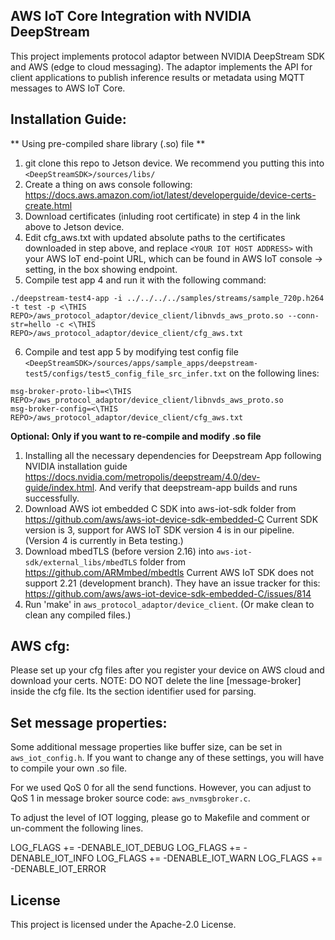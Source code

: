 AWS IoT Core Integration with NVIDIA DeepStream
------------
This project implements protocol adaptor between NVIDIA DeepStream SDK and AWS (edge to cloud messaging).
The adaptor implements the API for client applications to publish inference results or metadata using MQTT messages to AWS IoT Core.

Installation Guide:
------------
** Using pre-compiled share library (.so) file **
1. git clone this repo to Jetson device. We recommend you putting this into `<DeepStreamSDK>/sources/libs/`
2. Create a thing on aws console following: https://docs.aws.amazon.com/iot/latest/developerguide/device-certs-create.html
3. Download certificates (inluding root certificate) in step 4 in the link above to Jetson device.
4. Edit cfg_aws.txt with updated absolute paths to the certificates downloaded in step above, and replace `<YOUR IOT HOST ADDRESS>` with your AWS IoT end-point URL, which can be found in AWS IoT console → setting, in the box showing endpoint.
5. Compile test app 4 and run it with the following command:
```
./deepstream-test4-app -i ../../../../samples/streams/sample_720p.h264 -t test -p <\THIS REPO>/aws_protocol_adaptor/device_client/libnvds_aws_proto.so --conn-str=hello -c <\THIS REPO>/aws_protocol_adaptor/device_client/cfg_aws.txt
```
6. Compile and test app 5 by modifying test config file `<DeepStreamSDK>/sources/apps/sample_apps/deepstream-test5/configs/test5_config_file_src_infer.txt` on the following lines:
```
msg-broker-proto-lib=<\THIS REPO>/aws_protocol_adaptor/device_client/libnvds_aws_proto.so
msg-broker-config=<\THIS REPO>/aws_protocol_adaptor/device_client/cfg_aws.txt
```

**Optional: Only if you want to re-compile and modify .so file**
1. Installing all the necessary dependencies for Deepstream App following NVIDIA installation guide https://docs.nvidia.com/metropolis/deepstream/4.0/dev-guide/index.html. And verify that deepstream-app builds and runs successfully.
2. Download AWS iot embedded C SDK into aws-iot-sdk folder from https://github.com/aws/aws-iot-device-sdk-embedded-C
   Current SDK version is 3, support for AWS IoT SDK version 4 is in our pipeline. (Version 4 is currently in Beta testing.)
3. Download mbedTLS (before version 2.16) into `aws-iot-sdk/external_libs/mbedTLS` folder from https://github.com/ARMmbed/mbedtls
   Current AWS IoT SDK does not support 2.21 (development branch). They have an issue tracker for this: https://github.com/aws/aws-iot-device-sdk-embedded-C/issues/814
4. Run 'make' in `aws_protocol_adaptor/device_client`. (Or make clean to clean any compiled files.)

AWS cfg:
----------
Please set up your cfg files after you register your device on AWS cloud and download your certs.
NOTE: DO NOT delete the line [message-broker] inside the cfg file. Its the section identifier used for parsing.


Set message properties:
-----------------------
Some additional message properties like buffer size, can be set in `aws_iot_config.h`. If you want to change any of these settings, you will have to compile your own .so file.

For we used QoS 0 for all the send functions. However, you can adjust to QoS 1 in message broker source code: `aws_nvmsgbroker.c`.

To adjust the level of IOT logging, please go to Makefile and comment or un-comment the following lines.

LOG_FLAGS += -DENABLE_IOT_DEBUG
LOG_FLAGS += -DENABLE_IOT_INFO
LOG_FLAGS += -DENABLE_IOT_WARN
LOG_FLAGS += -DENABLE_IOT_ERROR

## License

This project is licensed under the Apache-2.0 License.

